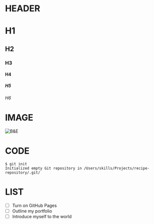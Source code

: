 # HEADER
# H1
## H2
### H3
#### H4
##### H5
###### H6

# IMAGE
![B&E](https://camo.githubusercontent.com/bc576906b2e1c230eb3d4d5cb84d6b7075a76f93873238c47ab58b548dff9d9f/68747470733a2f2f69302e6864736c622e636f6d2f6266732f616c62756d2f653561343361343831376333646538626266373730656135636162316539383866386165396661352e6769664031343337772e77656270)

# CODE
```
$ git init
Initialized empty Git repository in /Users/skills/Projects/recipe-repository/.git/
```

# LIST
- [ ] Turn on GitHub Pages
- [ ] Outline my portfolio
- [ ] Introduce myself to the world

